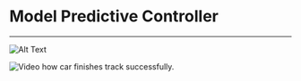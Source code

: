 Model Predictive Controller
===

---

![Alt Text](data/mpc.gif)

![Video](https://drive.google.com/open?id=0B90SlGxx-BAeMFV1OFh3Z2UzNkE) how car finishes track successfully.
